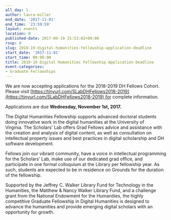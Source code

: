 ```yaml
---
all_day: 1
author: laura-miller
end_date: '2017-11-01'
end_time: '23:59:59'
layout: events
location: 0
published-date: 2017-09-19 15:53:02+00:00
rsvp: 0
slug: 2018-19-digital-humanities-fellowship-application-deadline
start_date: '2017-11-01'
start_time: 00:00:00
title: 2018-19 Digital Humanities Fellowship Application Deadline
event-categories:
- Graduate Fellowships
---
```


We are now accepting applications for the 2018-2019 DH Fellows Cohort. Please visit [https://tinyurl.com/SLabDHFellows2018-2019](https://tinyurl.com/SLabDHFellows2018-2019) for complete information.

Applications are due **Wednesday, November 1st, 2017.**

The Digital Humanities Fellowship supports advanced doctoral students doing innovative work in the digital humanities at the University of Virginia. The Scholars’ Lab offers Grad Fellows advice and assistance with the creation and analysis of digital content, as well as consultation on intellectual property issues and best practices in digital scholarship and DH software development.

Fellows join our vibrant community, have a voice in intellectual programming for the Scholars’ Lab, make use of our dedicated grad office, and participate in one formal colloquium at the Library per fellowship year. As such, students are expected to be in residence on Grounds for the duration of the fellowship.

Supported by the Jeffrey C. Walker Library Fund for Technology in the Humanities, the Matthew & Nancy Walker Library Fund, and a challenge grant from the National Endowment for the Humanities, the highly competitive Graduate Fellowship in Digital Humanities is designed to advance the humanities and provide emerging digital scholars with an opportunity for growth.
